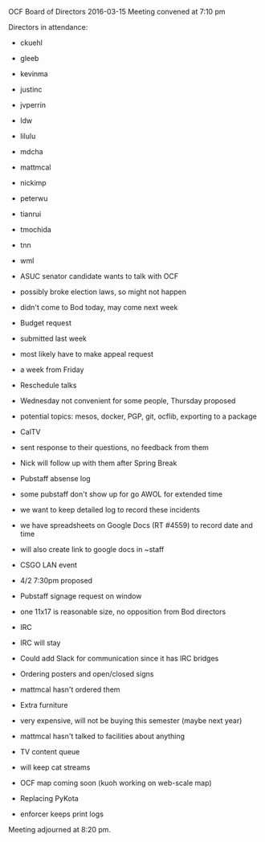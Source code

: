 OCF Board of Directors
2016-03-15
Meeting convened at 7:10 pm

Directors in attendance:
 - ckuehl
 - gleeb
 - kevinma
 - justinc
 - jvperrin
 - ldw
 - lilulu
 - mdcha
 - mattmcal
 - nickimp
 - peterwu
 - tianrui
 - tmochida
 - tnn
 - wml

- ASUC senator candidate wants to talk with OCF
 - possibly broke election laws, so might not happen
 - didn't come to Bod today, may come next week

- Budget request
 - submitted last week
 - most likely have to make appeal request
 - a week from Friday

- Reschedule talks
 - Wednesday not convenient for some people, Thursday proposed
 - potential topics: mesos, docker, PGP, git, ocflib, exporting to a package

- CalTV
 - sent response to their questions, no feedback from them
 - Nick will follow up with them after Spring Break

- Pubstaff absense log
 - some pubstaff don't show up for go AWOL for extended time
 - we want to keep detailed log to record these incidents
 - we have spreadsheets on Google Docs (RT #4559) to record date and time
 - will also create link to google docs in ~staff

- CSGO LAN event
 - 4/2 7:30pm proposed

- Pubstaff signage request on window
 - one 11x17 is reasonable size, no opposition from Bod directors

- IRC
 - IRC will stay
 - Could add Slack for communication since it has IRC bridges

- Ordering posters and open/closed signs
 - mattmcal hasn't ordered them

- Extra furniture
 - very expensive, will not be buying this semester (maybe next year)
 - mattmcal hasn't talked to facilities about anything

- TV content queue
 - will keep cat streams
 - OCF map coming soon (kuoh working on web-scale map)

- Replacing PyKota
 - enforcer keeps print logs


Meeting adjourned at 8:20 pm.
